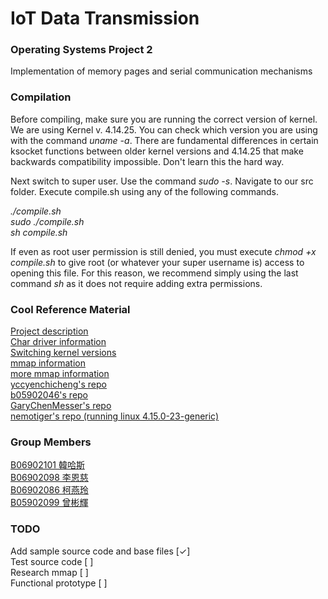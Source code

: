 # IoT Data Transmission
### Operating Systems Project 2
Implementation of memory pages and serial communication mechanisms

### Compilation
Before compiling, make sure you are running the correct version of kernel. We are using Kernel v. 4.14.25. You can check which version you are using with the command <em>uname -a</em>. There are fundamental differences in certain ksocket functions between older kernel versions and 4.14.25 that make backwards compatibility impossible. Don't learn this the hard way.

Next switch to super user. Use the command <em>sudo -s</em>.
Navigate to our src folder. Execute compile.sh using any of the following commands.
<p><em>./compile.sh<br>
    sudo ./compile.sh<br>
    sh compile.sh</em>
</p>
If even as root user permission is still denied, you must execute <em>chmod +x compile.sh</em> to give root (or whatever your super username is) access to opening this file. For this reason, we recommend simply using the last command <em>sh</em> as it does not require adding extra permissions.

### Cool Reference Material
[Project description](http://rswiki.csie.org/dokuwiki/courses:107_2:project_2)<br>
[Char driver information](https://static.lwn.net/images/pdf/LDD3/ch03.pdf)<br>
[Switching kernel versions](https://askubuntu.com/questions/700214/how-do-i-install-an-old-kernel)<br>
[mmap information](http://man7.org/linux/man-pages/man2/mmap.2.html)<br>
[more mmap information](https://www.poftut.com/mmap-tutorial-with-examples-in-c-and-cpp-programming-languages/)<br>
[yccyenchicheng's repo](https://github.com/yccyenchicheng/os_project2_sp18)<br>
[b05902046's repo](https://github.com/b05902046/OS-Project-2)<br>
[GaryChenMesser's repo](https://github.com/GaryChenMesser/os_project2_2018)<br>
[nemotiger's repo (running linux 4.15.0-23-generic)](https://github.com/nemotiger/OS-Project2)

### Group Members
[B06902101 韓哈斯](https://github.com/Gearlad) <br>
[B06902098 李恩慈](https://github.com/B06902098) <br>
[B06902086 柯燕玲](https://github.com/swallow26) <br>
[B05902099 曾彬輝](https://github.com/navenoc13)

### TODO
<p>
  Add sample source code and base files [✓]<br>
  Test source code [ ]<br>
  Research mmap [ ]<br>
  Functional prototype [ ]
</p>
